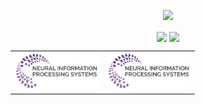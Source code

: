 <!--
- 👋 Hi, I’m @zhyblue424
- 👀 I’m interested in ...
- 🌱 I’m currently learning ...
- 💞️ I’m looking to collaborate on ...
- 📫 How to reach me ...
- 😄 Pronouns: ...
- ⚡ Fun fact: ...

zhyblue424/zhyblue424 is a ✨ special ✨ repository because its `README.md` (this file) appears on your GitHub profile.
You can click the Preview link to take a look at your changes.
--->

<p align="center">
<img src="https://readme-typing-svg.demolab.com?font=Orbitron&size=25&pause=1000&center=true&vCenter=true&random=false&width=600&lines=I+am+zhyblue424!;Welcome+to+my+GitHub+profile+page!" />
</p>
 
<p align="center">
<!-- https://github.com/anuraghazra/github-readme-stats -->
<img align="center" width="400" src="https://github-readme-stats.vercel.app/api?username=zhyblue424&theme=transparent&include_all_commits=true&show_icons=true&hide_border=true" />
<!-- https://github.com/DenverCoder1/github-readme-streak-stats -->
<img align="center" width="400" src="https://streak-stats.demolab.com?user=zhyblue424&theme=transparent&date_format=%5BY.%5Dn.j&hide_border=true" />
</p>


<table>
  <tr>
    <!-- 左列：NeurIPS -->
    <td align="left">
      <a>
        <img src="./NeurIPS-logo.png" alt="NeurIPS 2024" height="60">
      </a>
    </td>
    <td align="left">
      <a>
        <img src="./NeurIPS-logo.png" alt="CVPR 2024" height="60">
      </a>
    </td>
  </tr>
</table>

